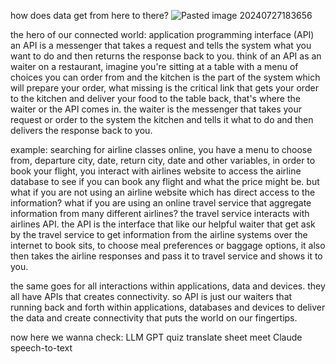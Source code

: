 how does data get from here to there?
![Pasted image 20240727183656](https://github.com/user-attachments/assets/c2705613-be44-4c4f-a233-9c34d1079c50)


the hero of our connected world: application programming interface (API)
an API is a messenger that takes a request and tells the system what you want to do and then returns the response back to you.
think of an API as an waiter on a restaurant, imagine you're sitting at a table with a menu of choices you can order from and the kitchen is the part of the system which will prepare your order, what missing is the critical link that gets your order to the kitchen and deliver your food to the table back, that's where the waiter or the API comes in.
the waiter is the messenger that takes your request or order to the system the kitchen and tells it what to do and then delivers the response back to you.

example:
searching for airline classes online, you have a menu to choose from, departure city, date, return city, date and other variables, in order to book your flight, you interact with airlines website to access the airline database to see if you can book any flight and what the price might be.
but what if you are not using an airline website which has direct access to the information? what if you are using an online travel service that aggregate information from many different airlines? the travel service interacts with airlines API. the API is the interface that like our helpful waiter that get ask by the travel service to get information from the airline systems over the internet to book sits, to choose meal preferences or baggage options, it also then takes the airline responses and pass it to travel service and shows it to you.

the same goes for all interactions within applications, data and devices.
they all have APIs that creates connectivity.
so API is just our waiters that running back and forth within applications, databases and devices to deliver the data and create connectivity that puts the world on our fingertips.

now here we wanna check:
LLM
GPT
quiz
translate
sheet
meet
Claude
speech-to-text
